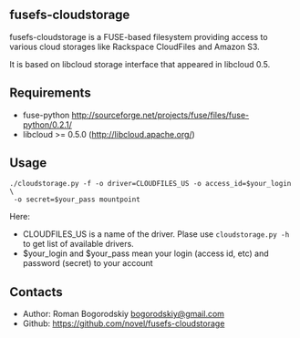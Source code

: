 fusefs-cloudstorage
-------------------
fusefs-cloudstorage is a FUSE-based filesystem providing
access to various cloud storages like Rackspace CloudFiles
and Amazon S3.

It is based on libcloud storage interface that appeared in
libcloud 0.5.

Requirements
------------
* fuse-python http://sourceforge.net/projects/fuse/files/fuse-python/0.2.1/
* libcloud >= 0.5.0 (http://libcloud.apache.org/)

Usage
-----

    ./cloudstorage.py -f -o driver=CLOUDFILES_US -o access_id=$your_login \
     -o secret=$your_pass mountpoint

Here:

 * CLOUDFILES\_US is a name of the driver. Plase use `cloudstorage.py -h` to get
   list of available drivers.
 * $your\_login and $your\_pass mean your login (access id, etc)  and password (secret)
   to your account

Contacts
--------
* Author: Roman Bogorodskiy <bogorodskiy@gmail.com>
* Github: https://github.com/novel/fusefs-cloudstorage
